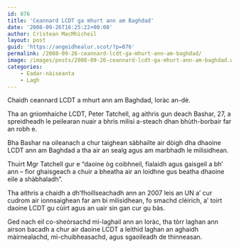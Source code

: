```yaml
---
id: 876
title: 'Ceannard LCDT ga mhurt ann am Baghdad'
date: '2008-09-26T16:25:22+00:00'
author: Crìstean MacMhìcheil
layout: post
guid: 'https://angeidhealur.scot/?p=876'
permalink: /2008-09-26-ceannard-lcdt-ga-mhurt-ann-am-baghdad/
image: /images/posts/2008-09-26-ceannard-lcdt-ga-mhurt-ann-am-baghdad.webp
categories:
    - Eadar-nàiseanta
    - Lagh
---
```


Chaidh ceannard LCDT a mhurt ann am Baghdad, Ioràc an-dè.

Tha an gnìomhaiche LCDT, Peter Tatchell, ag aithris gun deach Bashar, 27, a spreidheadh le peilearan nuair a bhrìs milisi a-steach dhan bhùth-borbair far an robh e.

Bha Bashar na oileanach a chur taighean sàbhailte air dòigh dha dhaoine LCDT ann am Baghdad a tha air an sealg agus am marbhadh le milisidhean.

Thuirt Mgr Tatchell gur e “daoine òg coibhneil, fialaidh agus gaisgeil a bh’ ann – fìor ghaisgeach a chuir a bheatha air an loidhne gus beatha dhaoine eile a shàbhaladh”.

Tha aithris a chaidh a dh’fhoillseachadh ann an 2007 leis an UN a’ cur cudrom air ionnsaighean far am bi milisidhean, fo smachd clèirich, a’ toirt daoine LCDT gu cùirt agus an uair sin gan cur gu bàs.

Ged nach eil co-sheòrsachd mì-laghail ann an Ioràc, tha tòrr laghan ann airson bacadh a chur air daoine LCDT a leithid laghan an aghaidh màirnealachd, mì-chuibheasachd, agus sgaoileadh de thinneasan.

